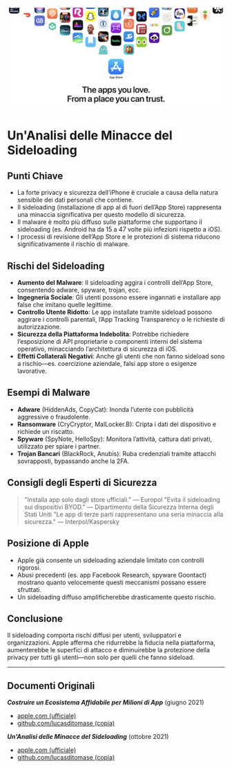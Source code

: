 ![Banner](../assets/banner.png)

# Un'Analisi delle Minacce del Sideloading

## Punti Chiave

- La forte privacy e sicurezza dell’iPhone è cruciale a causa della natura sensibile dei dati personali che contiene.
- Il sideloading (installazione di app al di fuori dell’App Store) rappresenta una minaccia significativa per questo modello di sicurezza.
- Il malware è molto più diffuso sulle piattaforme che supportano il sideloading (es. Android ha da 15 a 47 volte più infezioni rispetto a iOS).
- I processi di revisione dell’App Store e le protezioni di sistema riducono significativamente il rischio di malware.

## Rischi del Sideloading

- **Aumento del Malware**: Il sideloading aggira i controlli dell’App Store, consentendo adware, spyware, trojan, ecc.
- **Ingegneria Sociale**: Gli utenti possono essere ingannati e installare app false che imitano quelle legittime.
- **Controllo Utente Ridotto**: Le app installate tramite sideload possono aggirare i controlli parentali, l’App Tracking Transparency o le richieste di autorizzazione.
- **Sicurezza della Piattaforma Indebolita**: Potrebbe richiedere l’esposizione di API proprietarie o componenti interni del sistema operativo, minacciando l’architettura di sicurezza di iOS.
- **Effetti Collaterali Negativi**: Anche gli utenti che non fanno sideload sono a rischio—es. coercizione aziendale, falsi app store o esigenze lavorative.

## Esempi di Malware

- **Adware** (HiddenAds, CopyCat): Inonda l’utente con pubblicità aggressive o fraudolente.
- **Ransomware** (CryCryptor, MalLocker.B): Cripta i dati del dispositivo e richiede un riscatto.
- **Spyware** (SpyNote, HelloSpy): Monitora l’attività, cattura dati privati, utilizzato per spiare i partner.
- **Trojan Bancari** (BlackRock, Anubis): Ruba credenziali tramite attacchi sovrapposti, bypassando anche la 2FA.

## Consigli degli Esperti di Sicurezza

> "Installa app solo dagli store ufficiali." — Europol
> "Evita il sideloading sui dispositivi BYOD." — Dipartimento della Sicurezza Interna degli Stati Uniti
> "Le app di terze parti rappresentano una seria minaccia alla sicurezza." — Interpol/Kaspersky

## Posizione di Apple

- Apple già consente un sideloading aziendale limitato con controlli rigorosi.
- Abusi precedenti (es. app Facebook Research, spyware Goontact) mostrano quanto velocemente questi meccanismi possano essere sfruttati.
- Un sideloading diffuso amplificherebbe drasticamente questo rischio.

## Conclusione

Il sideloading comporta rischi diffusi per utenti, sviluppatori e organizzazioni. Apple afferma che ridurrebbe la fiducia nella piattaforma, aumenterebbe le superfici di attacco e diminuirebbe la protezione della privacy per tutti gli utenti—non solo per quelli che fanno sideload.

---

## Documenti Originali

***Costruire un Ecosistema Affidabile per Milioni di App*** (giugno 2021)
  -  [apple.com (ufficiale)](https://www.apple.com/privacy/docs/Building_a_Trusted_Ecosystem_for_Millions_of_Apps.pdf)
  -  [github.com/lucasditomase (copia)](https://github.com/lucasditomase/app-restrictions/blob/main/summary.pdf)

***Un'Analisi delle Minacce del Sideloading*** (ottobre 2021)
  -  [apple.com (ufficiale)](https://www.apple.com/privacy/docs/Building_a_Trusted_Ecosystem_for_Millions_of_Apps_A_Threat_Analysis_of_Sideloading.pdf)
  -  [github.com/lucasditomase (copia)](https://github.com/lucasditomase/app-restrictions/blob/main/threat-analysis.pdf)
